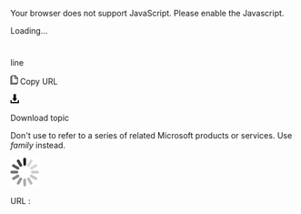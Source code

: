 Your browser does not support JavaScript. Please enable the Javascript.

Loading...

# 

line

![Copy URL](line_files/Copy.png)
Copy URL

![Download](line_files/Download.png)

Download topic

Don't use to refer to a series of related Microsoft products or services. Use *family* instead.

![In progress](line_files/activity-large.gif)

URL :
